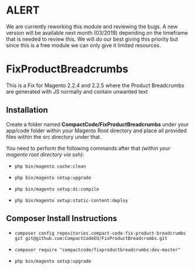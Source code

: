 # ALERT

We are currently reworking this module and reviewing the bugs. A new version will be available next month (03/2019) depending on the timeframe that is needed to review this. We will do our best giving this priority but since this is a free module we can only give it limited resources.

# FixProductBreadcrumbs
This is a Fix for Magento 2.2.4 and 2.2.5 where the Product Breadcrumbs are generated with JS normally and contain unwanted text

## Installation

Create a folder named **CompactCode/FixProductBreadcrumbs** under your app/code folder within your Magento Root directory and place all provided files within the src directory under that.

You need to perform the following commands after that *(within your magento root directory via ssh)*:

  * `php bin/magento cache:clean`

  * `php bin/magento setup:upgrade`

  * `php bin/magento setup:di:compile`

  * `php bin/magento setup:static-content:deploy`

## Composer Install Instructions
  * `composer config repositories.compact-code-fix-product-breadcrumbs git git@github.com:CompactCodeEU/FixProductBreadcrumbs.git`

  * `composer require "compactcode/fixproductbreadcrumbs:dev-master"`

  * `php bin/magento setup:upgrade`
